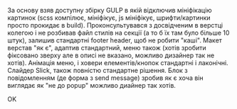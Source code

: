 За основу взяв доступну збірку GULP в якій відключив мініфікацію картинок (scss компілює, мініфікує, js мініфікує, шрифти/картинки просто прокидає в build).
Проконсультувався з досвідченим в верстці колегою і не розбивав файл стилів на секції (а то б їх там було більше 10 штук), залишив стандартні footer header, 
щоб не робити "каші". Макет верстав "як є", адаптив стандартний, меню також (хотів зробити фіксовано зверху але в описі не вказано, можливо дизайнер так не хотів).
Анімація меню, і ховери елементів/кнопок стандартні і лаконічні.
Слайдер Slick, також повністю стандартне рішення.
Блок з повідомленням (де форма з send message) зробив як є хоча він виглядає як "не до popup" можливо диайнер так хотів. 

OK
